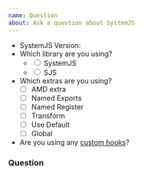 ```yaml
---
name: Question
about: Ask a question about SystemJS
---
```


<!-- You can check the radios and checkboxes either before or after you create the issue -->
- SystemJS Version: 
- Which library are you using?
  - <label><input type="radio" name="lib-type"> SystemJS</label>
  - <label><input type="radio" name="lib-type"> SJS</label>
- Which extras are you using?
  - [ ] AMD extra
  - [ ] Named Exports
  - [ ] Named Register
  - [ ] Transform
  - [ ] Use Default
  - [ ] Global
- Are you using any [custom hooks](/docs/hooks.md)?

### Question